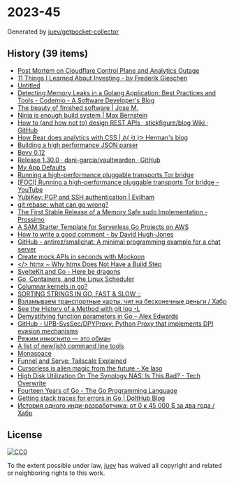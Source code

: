 # 2023-45

Generated by [juev/getpocket-collector](https://github.com/juev/getpocket-collector)

## History (39 items)

- [Post Mortem on Cloudflare Control Plane and Analytics Outage](https://blog.cloudflare.com/post-mortem-on-cloudflare-control-plane-and-analytics-outage/)
- [11 Things I Learned About Investing - by Frederik Gieschen](https://alchemy.substack.com/p/11-things-i-learned-about-investing)
- [Untitled](https://kyla.substack.com)
- [Detecting Memory Leaks in a Golang Application: Best Practices and Tools - Codemio - A Software Developer's Blog](https://www.codemio.com/2023/05/detecting-memory-leaks-in-golang.html)
- [The beauty of finished software | Jose M.](https://josem.co/the-beauty-of-finished-software/)
- [Ninja is enough build system | Max Bernstein](https://bernsteinbear.com/blog/ninja-is-enough/)
- [How to (and how not to) design REST APIs · stickfigure/blog Wiki · GitHub](https://github.com/stickfigure/blog/wiki/How-to-%28and-how-not-to%29-design-REST-APIs)
- [How Bear does analytics with CSS | ᕕ( ᐛ )ᕗ Herman's blog](https://herman.bearblog.dev/how-bear-does-analytics-with-css/)
- [Building a high performance JSON parser](https://dave.cheney.net/paste/gophercon-sg-2023.html)
- [Bevy 0.12](https://bevyengine.org/news/bevy-0-12/)
- [Release 1.30.0 · dani-garcia/vaultwarden · GitHub](https://github.com/dani-garcia/vaultwarden/releases/tag/1.30.0)
- [My App Defaults](https://arne.me/articles/app-defaults)
- [Running a high-performance pluggable transports Tor bridge](https://bamsoftware.com/papers/pt-bridge-hiperf/)
- [[FOCI] Running a high-performance pluggable transports Tor bridge - YouTube](https://www.youtube.com/watch?v=UkUQsAJB-bg)
- [YubiKey: PGP and SSH authentication | Evilham](https://evilham.com/en/blog/2023-yubikey-PGP-SSH-auth)
- [git rebase: what can go wrong?](https://jvns.ca/blog/2023/11/06/rebasing-what-can-go-wrong-/)
- [The First Stable Release of a Memory Safe sudo Implementation - Prossimo](https://www.memorysafety.org/blog/sudo-first-stable-release/)
- [A SAM Starter Template for Serverless Go Projects on AWS](https://www.micahwalter.com/a-sam-starter-template-for-serverless-go-projects/)
- [How to write a good comment - by David Hugh-Jones](https://wyclif.substack.com/p/how-to-write-a-good-comment)
- [GitHub - antirez/smallchat: A minimal programming example for a chat server](https://github.com/antirez/smallchat)
- [Create mock APIs in seconds with Mockoon](https://mockoon.com)
- [</> htmx ~ Why htmx Does Not Have a Build Step](https://htmx.org/essays/no-build-step/)
- [SvelteKit and Go - Here be dragons](https://chris.kietzell.de/posts/sveltekit-and-go/)
- [Go, Containers, and the Linux Scheduler](https://www.riverphillips.dev/blog/go-cfs)
- [Columnar kernels in go?](https://www.scattered-thoughts.net/writing/columnar-kernels-in-go)
- [SORTING STRINGS IN GO, FAST & SLOW ::](https://aead.dev/news/sort-strings/)
- [Взламываем транспортные карты: чит на бесконечные деньги / Хабр](https://habr.com/ru/companies/bastion/articles/772222/)
- [See the History of a Method with git log -L](https://calebhearth.com/git-method-history)
- [Demystifying function parameters in Go – Alex Edwards](https://www.alexedwards.net/blog/demystifying-function-parameters-in-go)
- [GitHub - UPB-SysSec/DPYProxy: Python Proxy that implements DPI evasion mechanisms](https://github.com/UPB-SysSec/DPYProxy)
- [Режим инкогнито — это обман](https://adguard.info/ru/blog/incognito-mode-fake-protection-chrome.html)
- [A list of new(ish) command line tools](https://jvns.ca/blog/2022/04/12/a-list-of-new-ish--command-line-tools/)
- [Monaspace](https://monaspace.githubnext.com)
- [Funnel and Serve: Tailscale Explained](https://tailscale.dev/blog/funnel-serve-demo)
- [Cursorless is alien magic from the future - Xe Iaso](https://xeiaso.net/notes/cursorless-alien-magic/)
- [High Disk Utilization On The Synology NAS: Is This Bad? - Tech Overwrite](https://www.techoverwrite.com/synology-high-disk-utilization/)
- [Fourteen Years of Go - The Go Programming Language](https://go.dev/blog/14years)
- [Getting stack traces for errors in Go | DoltHub Blog](https://www.dolthub.com/blog/2023-11-10-stack-traces-in-go/)
- [История одного инди-разработчика: от 0 к 45 000 $ за два года / Хабр](https://habr.com/ru/companies/productivity_inside/articles/773118/)

## License

[![CC0](https://mirrors.creativecommons.org/presskit/buttons/88x31/svg/cc-zero.svg)](https://creativecommons.org/publicdomain/zero/1.0/)

To the extent possible under law, [juev](https://github.com/juev) has waived all copyright and related or neighboring rights to this work.
